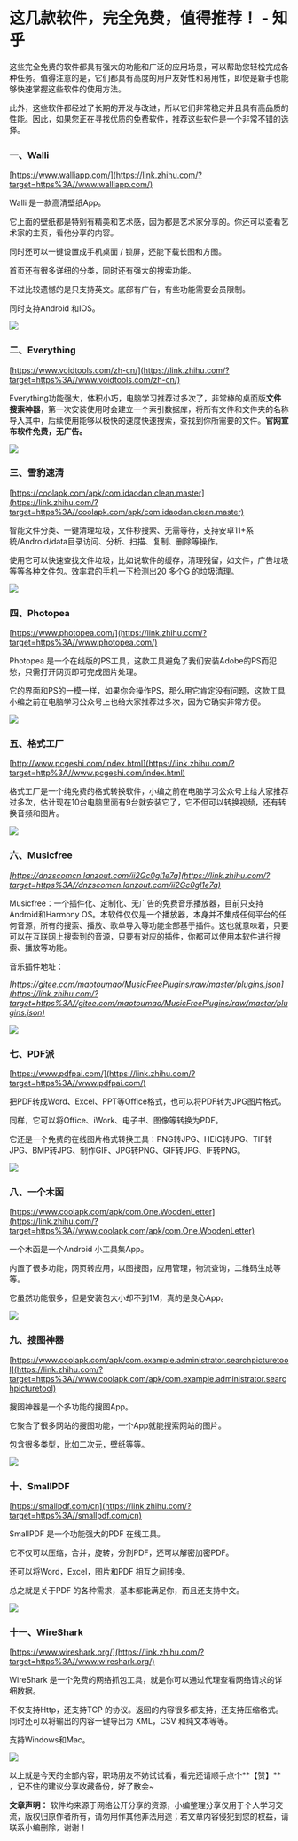 # 这几款软件，完全免费，值得推荐！ - 知乎
这些完全免费的软件都具有强大的功能和广泛的应用场景，可以帮助您轻松完成各种任务。值得注意的是，它们都具有高度的用户友好性和易用性，即使是新手也能够快速掌握这些软件的使用方法。

此外，这些软件都经过了长期的开发与改进，所以它们非常稳定并且具有高品质的性能。因此，如果您正在寻找优质的免费软件，推荐这些软件是一个非常不错的选择。

### **一、Walli**

[https://www.walliapp.com/](https://link.zhihu.com/?target=https%3A//www.walliapp.com/)

Walli 是一款高清壁纸App。

它上面的壁纸都是特别有精美和艺术感，因为都是艺术家分享的。你还可以查看艺术家的主页，看他分享的内容。

同时还可以一键设置成手机桌面 / 锁屏，还能下载长图和方图。

首页还有很多详细的分类，同时还有强大的搜索功能。

不过比较遗憾的是只支持英文。底部有广告，有些功能需要会员限制。

同时支持Android 和IOS。

![](https://github.com/yogiant333/image/blob/main/image/2024-5-8%2012-54-36/2db27f80-bd65-44d0-aba3-337eb5a5d34d.jpeg?raw=true)

### **二、Everything**

[https://www.voidtools.com/zh-cn/](https://link.zhihu.com/?target=https%3A//www.voidtools.com/zh-cn/)

Everything功能强大，体积小巧，电脑学习推荐过多次了，非常棒的桌面版**文件搜索神器**，第一次安装使用时会建立一个索引数据库，将所有文件和文件夹的名称导入其中，后续使用能够以极快的速度快速搜索，查找到你所需要的文件。**官网宣布软件免费，无广告。** 

![](https://github.com/yogiant333/image/blob/main/image/2024-5-8%2012-54-36/4fbf8506-3a48-4baa-be58-e01f92796c57.jpeg?raw=true)

### **三、雪豹速清**

[https://coolapk.com/apk/com.idaodan.clean.master](https://link.zhihu.com/?target=https%3A//coolapk.com/apk/com.idaodan.clean.master)

智能文件分类、一键清理垃圾，文件秒搜索、无需等待，支持安卓11+系統/Android/data目录访问、分析、扫描、复制、删除等操作。

使用它可以快速查找文件垃圾，比如说软件的缓存，清理残留，如文件，广告垃圾等等各种文件包。效率君的手机一下检测出20 多个G 的垃圾清理。

![](https://github.com/yogiant333/image/blob/main/image/2024-5-8%2012-54-36/f09f7e98-7a58-4d7b-a476-24027312be0c.jpeg?raw=true)

### **四、Photopea**

[https://www.photopea.com/](https://link.zhihu.com/?target=https%3A//www.photopea.com/)

Photopea 是一个在线版的PS工具，这款工具避免了我们安装Adobe的PS而犯愁，只需打开网页即可完成图片处理。

它的界面和PS的一模一样，如果你会操作PS，那么用它肯定没有问题，这款工具小编之前在电脑学习公众号上也给大家推荐过多次，因为它确实非常方便。

![](https://github.com/yogiant333/image/blob/main/image/2024-5-8%2012-54-36/97ccafe7-1368-4050-9d62-26d3c8b7d6eb.jpeg?raw=true)

### **五、格式工厂**

[http://www.pcgeshi.com/index.html](https://link.zhihu.com/?target=http%3A//www.pcgeshi.com/index.html)

格式工厂是一个纯免费的格式转换软件，小编之前在电脑学习公众号上给大家推荐过多次，估计现在10台电脑里面有9台就安装它了，它不但可以转换视频，还有转换音频和图片。

![](https://github.com/yogiant333/image/blob/main/image/2024-5-8%2012-54-36/ebc1cc25-7c4a-4bdb-9bda-00296aaf609f.jpeg?raw=true)

### **六、Musicfree**

_[https://dnzscomcn.lanzout.com/ii2Gc0gl1e7a](https://link.zhihu.com/?target=https%3A//dnzscomcn.lanzout.com/ii2Gc0gl1e7a)_

Musicfree：一个插件化、定制化、无广告的免费音乐播放器，目前只支持Android和Harmony OS。本软件仅仅是一个播放器，本身并不集成任何平台的任何音源，所有的搜索、播放、歌单导入等功能全部基于插件。这也就意味着，只要可以在互联网上搜索到的音源，只要有对应的插件，你都可以使用本软件进行搜索、播放等功能。

音乐插件地址：

_[https://gitee.com/maotoumao/MusicFreePlugins/raw/master/plugins.json](https://link.zhihu.com/?target=https%3A//gitee.com/maotoumao/MusicFreePlugins/raw/master/plugins.json)_

![](https://github.com/yogiant333/image/blob/main/image/2024-5-8%2012-54-36/8edd97f1-cda7-46b9-8bb5-ea3c7d674f82.jpeg?raw=true)

### **七、PDF派**

[https://www.pdfpai.com/](https://link.zhihu.com/?target=https%3A//www.pdfpai.com/)

把PDF转成Word、Excel、PPT等Office格式，也可以将PDF转为JPG图片格式。

同样，它可以将Office、iWork、电子书、图像等转换为PDF。

它还是一个免费的在线图片格式转换工具：PNG转JPG、HEIC转JPG、TIF转JPG、BMP转JPG、制作GIF、JPG转PNG、GIF转JPG、IF转PNG。

![](https://github.com/yogiant333/image/blob/main/image/2024-5-8%2012-54-36/0832770c-c8bc-4b39-87b0-2b714ad5e631.jpeg?raw=true)

### **八、一个木函**

[https://www.coolapk.com/apk/com.One.WoodenLetter](https://link.zhihu.com/?target=https%3A//www.coolapk.com/apk/com.One.WoodenLetter)

一个木函是一个Android 小工具集App。

内置了很多功能，网页转应用，以图搜图，应用管理，物流查询，二维码生成等等。

它虽然功能很多，但是安装包大小却不到1M，真的是良心App。

![](https://github.com/yogiant333/image/blob/main/image/2024-5-8%2012-54-36/cf2722a7-e2d2-4d12-b89a-8f42f261063a.jpeg?raw=true)

### **九、搜图神器**

[https://www.coolapk.com/apk/com.example.administrator.searchpicturetool](https://link.zhihu.com/?target=https%3A//www.coolapk.com/apk/com.example.administrator.searchpicturetool)

搜图神器是一个多功能的搜图App。

它聚合了很多网站的搜图功能，一个App就能搜索网站的图片。

包含很多类型，比如二次元，壁纸等等。

![](https://github.com/yogiant333/image/blob/main/image/2024-5-8%2012-54-36/219e7cc6-d4f2-4a7b-b729-927b350e62fa.jpeg?raw=true)

### **十、SmallPDF**

[https://smallpdf.com/cn](https://link.zhihu.com/?target=https%3A//smallpdf.com/cn)

SmallPDF 是一个功能强大的PDF 在线工具。

它不仅可以压缩，合并，旋转，分割PDF，还可以解密加密PDF。

还可以将Word，Excel，图片和PDF 相互之间转换。

总之就是关于PDF 的各种需求，基本都能满足你，而且还支持中文。

![](https://github.com/yogiant333/image/blob/main/image/2024-5-8%2012-54-36/1fe8cfb7-2c3c-49ad-86fa-326751f64c73.jpeg?raw=true)

### **十一、WireShark**

[https://www.wireshark.org/](https://link.zhihu.com/?target=https%3A//www.wireshark.org/)

WireShark 是一个免费的网络抓包工具，就是你可以通过代理查看网络请求的详细数据。

不仅支持Http，还支持TCP 的协议。返回的内容很多都支持，还支持压缩格式。同时还可以将输出的内容一键导出为 XML，CSV 和纯文本等等。

支持Windows和Mac。

![](https://github.com/yogiant333/image/blob/main/image/2024-5-8%2012-54-36/1780bfb2-6f76-4208-a8b6-e889af2ae992.jpeg?raw=true)

以上就是今天的全部内容，职场朋友不妨试试看，看完还请顺手点个**【赞】** ，记不住的建议分享收藏备份，好了散会~

**文章声明：** 软件均来源于网络公开分享的资源，小编整理分享仅用于个人学习交流，版权归原作者所有，请勿用作其他非法用途；若文章内容侵犯到您的权益，请联系小编删除，谢谢！